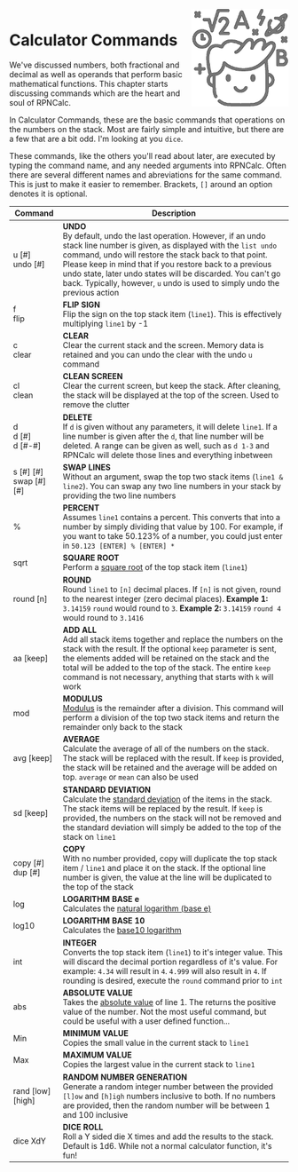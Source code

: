<img align="right" width="175" src="../Images/CalcCommands.png">

# Calculator Commands

We've discussed numbers, both fractional and decimal as well as operands that perform basic mathematical functions.  This chapter starts discussing commands which are the heart and soul of RPNCalc.

In Calculator Commands, these are the basic commands that operations on the numbers on the stack.  Most are fairly simple and intuitive, but there are a few that are a bit odd.  I'm looking at you `dice`.

These commands, like the others you'll read about later, are executed by typing the command name, and any needed arguments into RPNCalc.  Often there are several different names and abreviations for the same command.  This is just to make it easier to remember.  Brackets, `[]` around an option denotes it is optional.

|Command|Description|
|-------|-----------|
|u [#]<br> undo [#]| **UNDO**<br>By default, undo the last operation.  However, if an undo stack line number is given, as displayed with the `list undo` command, undo will restore the stack back to that point.  Please keep in mind that if you restore back to a previous undo state, later undo states will be discarded.  You can't go back. Typically, however, `u` undo is used to simply undo the previous action|
|f <br> flip | **FLIP SIGN**<br>Flip the sign on the top stack item (`line1`). This is effectively multiplying `line1` by -1|
|c <br> clear| **CLEAR**<br>Clear the current stack and the screen.  Memory data is retained and you can undo the clear with the undo `u` command|
|cl <br> clean| **CLEAN SCREEN**<br>Clear the current screen, but keep the stack.  After cleaning, the stack will be displayed at the top of the screen.  Used to remove the clutter|
|d<br>d [#]<br>d [#-#]| **DELETE**<br>If `d` is given without any parameters, it will delete `line1`.  If a line number is given after the `d`, that line number will be deleted.  A range can be given as well, such as `d 1-3` and RPNCalc will delete those lines and everything inbetween|
|s [#] \[#] <br> swap [#] \[#]| **SWAP LINES**<br>Without an argument, swap the top two stack items (`line1 & line2`).  You can swap any two line numbers in your stack by providing the two line numbers|
|%| **PERCENT**<br>Assumes `line1` contains a percent.  This converts that into a number by simply dividing that value by 100.  For example, if you want to take 50.123% of a number, you could just enter in `50.123 [ENTER] % [ENTER] *`|
|sqrt| **SQUARE ROOT**<br>Perform a [square root](https://en.wikipedia.org/wiki/Square_root) of the top stack item (`line1`)|
|round [n]| **ROUND**<br>Round `line1` to `[n]` decimal places.  If `[n]` is not given, round to the nearest integer (zero decimal places).  **Example 1:** `3.14159` `round` would round to `3`.  **Example 2:** `3.14159` `round 4` would round to `3.1416`|
|aa [keep]| **ADD ALL**<br>Add all stack items together and replace the numbers on the stack with the result.  If the optional `keep` parameter is sent, the elements added will be retained on the stack and the total will be added to the top of the stack.  The entire `keep` command is not necessary, anything that starts with `k` will work|
|mod| **MODULUS**<br>[Modulus](en.wikipedia.org/wiki/Modular_arithmetic) is the remainder after a division.  This command will perform a division of the top two stack items and return the remainder only back to the stack|
|avg [keep]|**AVERAGE**<br>Calculate the average of all of the numbers on the stack.  The stack will be replaced with the result.  If `keep` is provided, the stack will be retained and the average will be added on top. `average` or `mean` can also be used|
|sd [keep]|**STANDARD DEVIATION**<br>Calculate the [standard deviation](https://en.wikipedia.org/wiki/Standard_deviation) of the items in the stack.  The stack items will be replaced by the result. If `keep` is provided, the numbers on the stack will not be removed and the standard deviation will simply be added to the top of the stack on `line1`|
|copy [#] <br> dup [#]|**COPY**<br>With no number provided, copy will duplicate the top stack item / `line1` and place it on the stack.  If the optional line number is given, the value at the line will be duplicated to the top of the stack|
|log|**LOGARITHM BASE e**<br>Calculates the [natural logarithm (base e)](https://en.wikipedia.org/wiki/Natural_logarithm)|
|log10|**LOGARITHM BASE 10**<br>Calculates the [base10 logarithm](https://en.wikipedia.org/wiki/Common_logarithm)|
|int| **INTEGER**<br>Converts the top stack item (`line1`) to it's integer value.  This will discard the decimal portion regardless of it's value.  For example: `4.34` will result in `4`.  `4.999` will also result in `4`. If rounding is desired, execute the `round` command prior to `int`|
|abs| **ABSOLUTE VALUE**<br>Takes the [absolute value](https://en.wikipedia.org/wiki/Absolute_value#:~:text=In%20mathematics%2C%20the%20absolute%20value,and%20%7C0%7C%20%3D%200) of line 1.  The returns the positive value of the number.  Not the most useful command, but could be useful with a user defined function...|
|Min|**MINIMUM VALUE**<br>Copies the small value in the current stack to `line1`|
|Max|**MAXIMUM VALUE**<br>Copies the largest value in the current stack to `line1`|
|rand [low] \[high] | **RANDOM NUMBER GENERATION**<br>Generate a random integer number between the provided `[l]ow` and `[h]igh` numbers inclusive to both.  If no numbers are provided, then the random number will be between 1 and 100 inclusive|
|dice XdY| **DICE ROLL**<br>Roll a Y sided die X times and add the results to the stack.  Default is 1d6. While not a normal calculator function, it's fun!|
